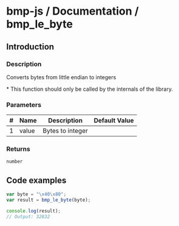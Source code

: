 # bmp-js / Documentation / bmp_le_byte
## Introduction

### Description

Converts bytes from little endian to integers

\* This function should only be called by the internals of the library.

### Parameters

|#|Name|Description|Default Value|
|-|-|-|-|
|1|value|Bytes to integer||

### Returns
`number`

## Code examples

```js
var byte = "\x40\x80";
var result = bmp_le_byte(byte);

console.log(result);
// Output: 32832
```

